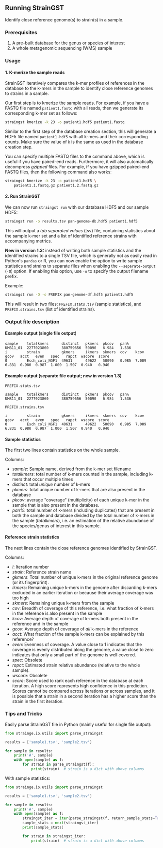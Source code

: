 Running StrainGST
-----------------

Identify close reference genome(s) to strain(s) in a sample.

### Prerequisites

1. A pre-built database for the genus or species of interest
2. A whole metagenomic sequencing (WMS) sample

### Usage

#### 1. K-merize the sample reads

StrainGST iteratively compares the k-mer profiles of references in the database
to the k-mers in the sample to identify close reference genomes to strains in a 
sample. 

Our first step is to kmerize the sample reads. For example, if you have a FASTQ 
file named `patient1.fastq`  with all reads, then we generate its corresponding 
k-mer set as follows:

```bash
straingst kmerize -k 23 -o patient1.hdf5 patient1.fastq
```

Similar to the first step of the database creation section, this will generate 
a HDF5 file named `patient1.hdf5` with all k-mers and their corresponding 
counts. Make sure the value of `k` is the same as used in the 
database creation step.

You can specify multiple FASTQ files to the command above, which is useful if 
you have paired-end reads. Furthermore, it will also automatically decompress 
*gzipped* files. For example, if you have gzipped paired-end FASTQ files, then 
the following command also works:

```bash
straingst kmerize -k 23 -o patient1.hdf5 \
    patient1.1.fastq.gz patient1.2.fastq.gz
```

#### 2. Run StrainGST

We can now run `straingst run` with our database HDF5 and our sample HDF5:

```bash
straingst run -o results.tsv pan-genome-db.hdf5 patient1.hdf5
```

This will output a *tab separated values* (tsv) file, containing statistics 
about the sample k-mer set and a list of identified reference strains with 
accompanying metrics. 

**New in version 1.3:** instead of writing both sample statistics and the identified strains to a
single TSV file, which is generally not as easily read in Python's `pandas` or R, you can now enable 
the option to write sample statistics and strains to separate files when enabling the `--separate-output` (`-O`)
option. If enabling this option, use `-o` to specify the output filename prefix.

Example:

```bash
straingst run -O -o PREFIX pan-genome-df.hdf5 patient1.hdf5
```

This will result in two files: `PREFIX.stats.tsv` (sample statistics), and `PREFIX.strains.tsv` 
(list of identified strains).

### Output file description

#### Example output (single file output)

```
sample    totalkmers      distinct   pkmers  pkcov   pan%
UMB11_01  2277023860      380759656  50090   6.984   1.536
i         strain          gkmers     ikmers  skmers  cov    kcov   gcov   acct   even   spec   rapct  wscore  score
0         Esch_coli_NGF1  49631      49622   50090   0.985  7.009  6.831  0.980  0.987  1.000  1.507  0.940   0.940
```

#### Example output (separate file output; new in version 1.3)

`PREFIX.stats.tsv`

```
sample    totalkmers      distinct   pkmers  pkcov   pan%
UMB11_01  2277023860      380759656  50090   6.984   1.536
```

`PREFIX.strains.tsv`
```
i         strain          gkmers     ikmers  skmers  cov    kcov   gcov   acct   even   spec   rapct  wscore  score
0         Esch_coli_NGF1  49631      49622   50090   0.985  7.009  6.831  0.980  0.987  1.000  1.507  0.940   0.940
```

#### Sample statistics

The first two lines contain statistics on the whole sample. 

Columns:

- *sample*: Sample name, derived from the k-mer set filename
- *totalkmers*: total number of k-mers counted in the sample, including k-mers that occur multiple times
- *distinct*: total _unique_ number of k-mers
- *pkmers*: total unique number of k-mers that are also present in the database
- *pkcov*: average "coverage" (multiplicity) of each unique k-mer in the sample that is also present in the database.
- *pan%*: total number of k-mers (including duplicates) that are present in both the sample and database divided by the
    total number of k-mers in the sample (_totalkmers_), i.e. an estimation of the relative abundance of the
    species/genus of interest in this sample.

#### Reference strain statistics

The next lines contain the close reference genomes identified by StrainGST.

Columns:

- *i*: Iteration number
- *strain*: Reference strain name
- *gkmers*: Total number of unique k-mers in the original reference genome (or its fingerprint). 
- *ikmers*: Remaining unique k-mers in the genome after discarding k-mers excluded in an earlier iteration or because
    their average coverage was too high
- *skmers*: Remaining unique k-mers from the sample
- *cov*: Breadth of coverage of this reference, i.e. what fraction of k-mers in the reference is also present in the
    sample
- *kcov*: Average depth of coverage of k-mers both present in the reference and in the sample
- *gcov*: Average depth of coverage of *all* k-mers in the reference
- *acct*: What fraction of the sample k-mers can be explained by this reference?
- *even*: Evenness of coverage. A value close to 1 indicates that the coverage is evenly distributed along the genome,
    a value close to zero indicates that only a small part of the genome is well covered.
- *spec*: Obsolete
- *rapct*: Estimated strain relative abundance (relative to the whole sample).
- *wscore*: Obsolete
- *score*: Score used to rank each reference in the database at each iteration. A high score represents high confidence
    in this prediction. Scores cannot be compared across iterations or across samples, and it is possible that a strain
    in a second iteration has a higher score than the strain in the first iteration.


### Tips and Tricks

Easily parse StrainGST file in Python (mainly useful for single file output):

```python
from strainge.io.utils import parse_straingst

results = ['sample1.tsv', 'sample2.tsv']

for sample in results:
    print('#', sample)
    with open(sample) as f:
        for strain in parse_straingst(f):
            print(strain)  # strain is a dict with above columns
```

With sample statistics:

```python
from strainge.io.utils import parse_straingst

results = ['sample1.tsv', 'sample2.tsv']

for sample in results:
    print('#', sample)
    with open(sample) as f:
        straingst_iter = iter(parse_straingst(f, return_sample_stats=True))
        sample_stats = next(straingst_iter)
        print(sample_stats)

        for strain in straingst_iter:
            print(strain)  # strain is a dict with above columns
```
